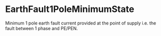 EarthFault1PoleMinimumState
===========================

Minimum 1 pole earth fault current provided at the point of supply i.e. the fault between 1 phase and PE/PEN.
